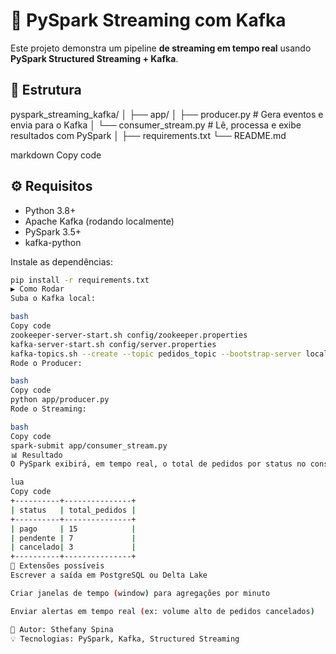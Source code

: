 # 🚀 PySpark Streaming com Kafka

Este projeto demonstra um pipeline **de streaming em tempo real** usando **PySpark Structured Streaming + Kafka**.

## 📂 Estrutura
pyspark_streaming_kafka/
│
├── app/
│ ├── producer.py # Gera eventos e envia para o Kafka
│ └── consumer_stream.py # Lê, processa e exibe resultados com PySpark
│
├── requirements.txt
└── README.md

markdown
Copy code

## ⚙️ Requisitos
- Python 3.8+
- Apache Kafka (rodando localmente)
- PySpark 3.5+
- kafka-python

Instale as dependências:
```bash
pip install -r requirements.txt
▶️ Como Rodar
Suba o Kafka local:

bash
Copy code
zookeeper-server-start.sh config/zookeeper.properties
kafka-server-start.sh config/server.properties
kafka-topics.sh --create --topic pedidos_topic --bootstrap-server localhost:9092
Rode o Producer:

bash
Copy code
python app/producer.py
Rode o Streaming:

bash
Copy code
spark-submit app/consumer_stream.py
📊 Resultado
O PySpark exibirá, em tempo real, o total de pedidos por status no console.

lua
Copy code
+----------+---------------+
| status   | total_pedidos |
+----------+---------------+
| pago     | 15            |
| pendente | 7             |
| cancelado| 3             |
+----------+---------------+
🧩 Extensões possíveis
Escrever a saída em PostgreSQL ou Delta Lake

Criar janelas de tempo (window) para agregações por minuto

Enviar alertas em tempo real (ex: volume alto de pedidos cancelados)

📍 Autor: Sthefany Spina
💡 Tecnologias: PySpark, Kafka, Structured Streaming